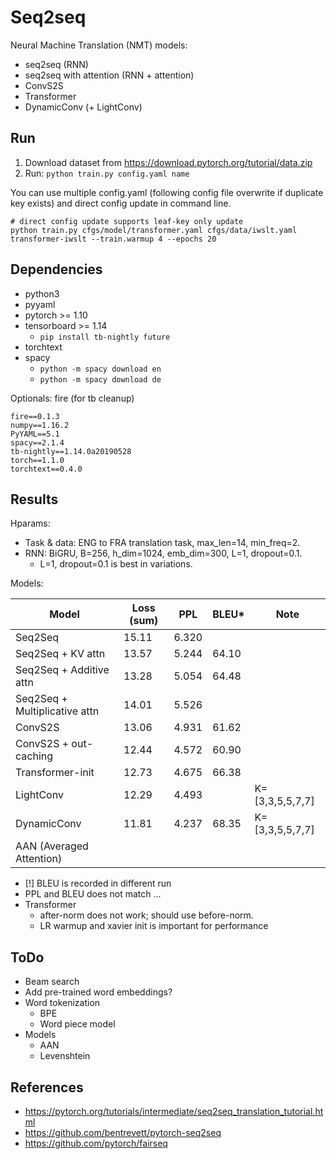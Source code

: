 # Seq2seq

Neural Machine Translation (NMT) models:

- seq2seq (RNN)
- seq2seq with attention (RNN + attention)
- ConvS2S
- Transformer
- DynamicConv (+ LightConv)

## Run

1. Download dataset from https://download.pytorch.org/tutorial/data.zip
2. Run: `python train.py config.yaml name`

You can use multiple config.yaml (following config file overwrite if duplicate key exists) and direct config update in command line.

```
# direct config update supports leaf-key only update
python train.py cfgs/model/transformer.yaml cfgs/data/iwslt.yaml transformer-iwslt --train.warmup 4 --epochs 20
```

## Dependencies

- python3
- pyyaml
- pytorch >= 1.10
- tensorboard >= 1.14
    - `pip install tb-nightly future`
- torchtext
- spacy
    - `python -m spacy download en`
    - `python -m spacy download de`

Optionals: fire (for tb cleanup)

```
fire==0.1.3
numpy==1.16.2
PyYAML==5.1
spacy==2.1.4
tb-nightly==1.14.0a20190528
torch==1.1.0
torchtext==0.4.0
```

## Results

Hparams:

- Task & data: ENG to FRA translation task, max\_len=14, min\_freq=2.
- RNN: BiGRU, B=256, h\_dim=1024, emb\_dim=300, L=1, dropout=0.1.
    - L=1, dropout=0.1 is best in variations.

Models:

| Model | Loss (sum) | PPL | BLEU\* | Note |
| - | - | - | - | - |
| Seq2Seq                       | 15.11 | 6.320 | | |
| Seq2Seq + KV attn             | 13.57 | 5.244 | 64.10 | |
| Seq2Seq + Additive attn       | 13.28 | 5.054 | 64.48 | |
| Seq2Seq + Multiplicative attn | 14.01 | 5.526 | | |
| ConvS2S                       | 13.06 | 4.931 | 61.62 | |
| ConvS2S + out-caching         | 12.44 | 4.572 | 60.90 | |
| Transformer-init              | 12.73 | 4.675 | 66.38 | |
| LightConv                     | 12.29 | 4.493 | | K=[3,3,5,5,7,7] |
| DynamicConv                   | 11.81 | 4.237 | 68.35 | K=[3,3,5,5,7,7] |
| AAN (Averaged Attention)      | | | | |

- [!] BLEU is recorded in different run
- PPL and BLEU does not match ...
- Transformer
    - after-norm does not work; should use before-norm.
    - LR warmup and xavier init is important for performance

## ToDo

- Beam search
- Add pre-trained word embeddings?
- Word tokenization
    - BPE
    - Word piece model
- Models
    - AAN
    - Levenshtein

## References

- https://pytorch.org/tutorials/intermediate/seq2seq_translation_tutorial.html
- https://github.com/bentrevett/pytorch-seq2seq
- https://github.com/pytorch/fairseq
